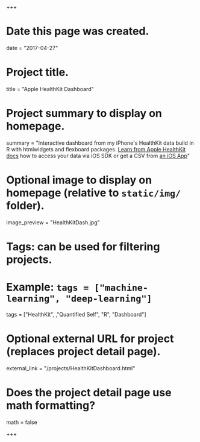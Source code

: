 +++
# Date this page was created.
date = "2017-04-27"

# Project title.
title = "Apple HealthKit Dashboard"

# Project summary to display on homepage.
summary = "Interactive dashboard from my iPhone's HealthKit data build in R with htmlwidgets and flexboard packages. <a href="https://developer.apple.com/library/content/samplecode/Fit/Introduction/Intro.html">Learn from Apple HealthKit docs</a> how to access your data via iOS SDK or get a CSV from <a href="">an iOS App</a>"

# Optional image to display on homepage (relative to `static/img/` folder).
image_preview = "HealthKitDash.jpg"

# Tags: can be used for filtering projects.
# Example: `tags = ["machine-learning", "deep-learning"]`
tags = ["HealthKit", ,"Quantified Self", "R", "Dashboard"]

# Optional external URL for project (replaces project detail page).
external_link = "/projects/HealthKitDashboard.html"

# Does the project detail page use math formatting?
math = false

+++
